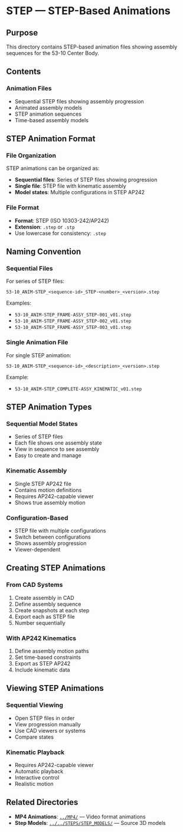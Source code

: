 # STEP — STEP-Based Animations

## Purpose

This directory contains STEP-based animation files showing assembly sequences for the 53-10 Center Body.

## Contents

### Animation Files
- Sequential STEP files showing assembly progression
- Animated assembly models
- STEP animation sequences
- Time-based assembly models

## STEP Animation Format

### File Organization
STEP animations can be organized as:
- **Sequential files**: Series of STEP files showing progression
- **Single file**: STEP file with kinematic assembly
- **Model states**: Multiple configurations in STEP AP242

### File Format
- **Format**: STEP (ISO 10303-242/AP242)
- **Extension**: `.step` or `.stp`
- Use lowercase for consistency: `.step`

## Naming Convention

### Sequential Files
For series of STEP files:
```
53-10_ANIM-STEP_<sequence-id>_STEP-<number>_<version>.step
```

Examples:
- `53-10_ANIM-STEP_FRAME-ASSY_STEP-001_v01.step`
- `53-10_ANIM-STEP_FRAME-ASSY_STEP-002_v01.step`
- `53-10_ANIM-STEP_FRAME-ASSY_STEP-003_v01.step`

### Single Animation File
For single STEP animation:
```
53-10_ANIM-STEP_<sequence-id>_<description>_<version>.step
```

Example:
- `53-10_ANIM-STEP_COMPLETE-ASSY_KINEMATIC_v01.step`

## STEP Animation Types

### Sequential Model States
- Series of STEP files
- Each file shows one assembly state
- View in sequence to see assembly
- Easy to create and manage

### Kinematic Assembly
- Single STEP AP242 file
- Contains motion definitions
- Requires AP242-capable viewer
- Shows true assembly motion

### Configuration-Based
- STEP file with multiple configurations
- Switch between configurations
- Shows assembly progression
- Viewer-dependent

## Creating STEP Animations

### From CAD Systems
1. Create assembly in CAD
2. Define assembly sequence
3. Create snapshots at each step
4. Export each as STEP file
5. Number sequentially

### With AP242 Kinematics
1. Define assembly motion paths
2. Set time-based constraints
3. Export as STEP AP242
4. Include kinematic data

## Viewing STEP Animations

### Sequential Viewing
- Open STEP files in order
- View progression manually
- Use CAD viewers or systems
- Compare states

### Kinematic Playback
- Requires AP242-capable viewer
- Automatic playback
- Interactive control
- Realistic motion

## Related Directories

- **MP4 Animations**: [`../MP4/`](../MP4/) — Video format animations
- **Step Models**: [`../../STEPS/STEP_MODELS/`](../../STEPS/STEP_MODELS/) — Source 3D models
